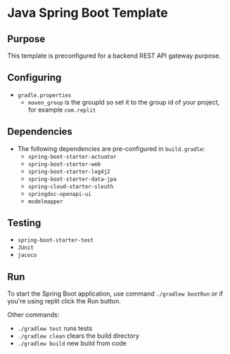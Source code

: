 # Java Spring Boot Template
## Purpose
This template is preconfigured for a backend REST API gateway purpose.
## Configuring
* `gradle.properties`
  * `maven_group` is the groupId so set it to the group id of your project,
    for example `com.replit`  
## Dependencies
* The following dependencies are pre-configured in `build.gradle`:
  * `spring-boot-starter-actuator`
  * `spring-boot-starter-web`
  * `spring-boot-starter-log4j2`
  * `spring-boot-starter-data-jpa`
  * `spring-cloud-starter-sleuth`
  * `springdoc-openapi-ui`
  * `modelmapper`
## Testing
* `spring-boot-starter-test`
* `JUnit`
* `jacoco`
## Run
To start the Spring Boot application, use command `./gradlew bootRun` or if you're using replit click the Run button.

Other commands:
* `./gradlew test` runs tests
* `./gradlew clean` clears the build directory
* `./gradlew build` new build from code